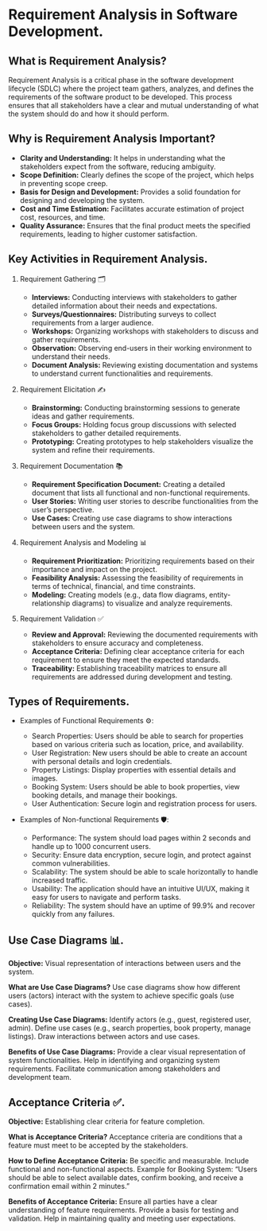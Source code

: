 # Requirement Analysis in Software Development.

## What is Requirement Analysis?

Requirement Analysis is a critical phase in the software development lifecycle (SDLC) where the project team gathers, analyzes, and defines the requirements of the software product to be developed. This process ensures that all stakeholders have a clear and mutual understanding of what the system should do and how it should perform.

## Why is Requirement Analysis Important?

- **Clarity and Understanding:** It helps in understanding what the stakeholders expect from the software, reducing ambiguity.
- **Scope Definition:** Clearly defines the scope of the project, which helps in preventing scope creep.
- **Basis for Design and Development:** Provides a solid foundation for designing and developing the system.
- **Cost and Time Estimation:** Facilitates accurate estimation of project cost, resources, and time.
- **Quality Assurance:** Ensures that the final product meets the specified requirements, leading to higher customer satisfaction.

## Key Activities in Requirement Analysis.

1.  Requirement Gathering 🗂️

    - **Interviews:** Conducting interviews with stakeholders to gather detailed information about their needs and expectations.
    - **Surveys/Questionnaires:** Distributing surveys to collect requirements from a larger audience.
    - **Workshops:** Organizing workshops with stakeholders to discuss and gather requirements.
    - **Observation:** Observing end-users in their working environment to understand their needs.
    - **Document Analysis:** Reviewing existing documentation and systems to understand current functionalities and requirements.

2.  Requirement Elicitation ✍️

    - **Brainstorming:** Conducting brainstorming sessions to generate ideas and gather requirements.
    - **Focus Groups:** Holding focus group discussions with selected stakeholders to gather detailed requirements.
    - **Prototyping:** Creating prototypes to help stakeholders visualize the system and refine their requirements.

3.  Requirement Documentation 📚

    - **Requirement Specification Document:** Creating a detailed document that lists all functional and non-functional requirements.
    - **User Stories:** Writing user stories to describe functionalities from the user’s perspective.
    - **Use Cases:** Creating use case diagrams to show interactions between users and the system.

4.  Requirement Analysis and Modeling 📊

    - **Requirement Prioritization:** Prioritizing requirements based on their importance and impact on the project.
    - **Feasibility Analysis:** Assessing the feasibility of requirements in terms of technical, financial, and time constraints.
    - **Modeling:** Creating models (e.g., data flow diagrams, entity-relationship diagrams) to visualize and analyze requirements.

5.  Requirement Validation ✅

    - **Review and Approval:** Reviewing the documented requirements with stakeholders to ensure accuracy and completeness.
    - **Acceptance Criteria:** Defining clear acceptance criteria for each requirement to ensure they meet the expected standards.
    - **Traceability:** Establishing traceability matrices to ensure all requirements are addressed during development and testing.

## Types of Requirements.

- Examples of Functional Requirements ⚙️:

  - Search Properties: Users should be able to search for properties based on various criteria such as location, price, and availability.
  - User Registration: New users should be able to create an account with personal details and login credentials.
  - Property Listings: Display properties with essential details and images.
  - Booking System: Users should be able to book properties, view booking details, and manage their bookings.
  - User Authentication: Secure login and registration process for users.

- Examples of Non-functional Requirements 🛡️:
  - Performance: The system should load pages within 2 seconds and handle up to 1000 concurrent users.
  - Security: Ensure data encryption, secure login, and protect against common vulnerabilities.
  - Scalability: The system should be able to scale horizontally to handle increased traffic.
  - Usability: The application should have an intuitive UI/UX, making it easy for users to navigate and perform tasks.
  - Reliability: The system should have an uptime of 99.9% and recover quickly from any failures.

## Use Case Diagrams 📊.

**Objective:** Visual representation of interactions between users and the system.

**What are Use Case Diagrams?**
Use case diagrams show how different users (actors) interact with the system to achieve specific goals (use cases).

**Creating Use Case Diagrams:**
Identify actors (e.g., guest, registered user, admin).
Define use cases (e.g., search properties, book property, manage listings).
Draw interactions between actors and use cases.

**Benefits of Use Case Diagrams:**
Provide a clear visual representation of system functionalities.
Help in identifying and organizing system requirements.
Facilitate communication among stakeholders and development team.

## Acceptance Criteria ✅.

**Objective:** Establishing clear criteria for feature completion.

**What is Acceptance Criteria?**
Acceptance criteria are conditions that a feature must meet to be accepted by the stakeholders.

**How to Define Acceptance Criteria:**
Be specific and measurable.
Include functional and non-functional aspects.
Example for Booking System: “Users should be able to select available dates, confirm booking, and receive a confirmation email within 2 minutes.”

**Benefits of Acceptance Criteria:**
Ensure all parties have a clear understanding of feature requirements.
Provide a basis for testing and validation.
Help in maintaining quality and meeting user expectations.

